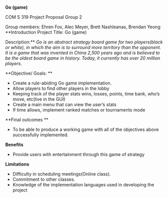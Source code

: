 **Go (game)**

COM S 319 Project Proposal
Group 2

Group members: Ehren Fox, Alec Meyer, Brett Nashleanas, Brendan Yeong
**Introduction
Project Title: 
Go (game)

Description:**
*Go is an abstract strategy board game for two players(black or white), in which the aim is to surround more territory than the opponent. It is a game that was invented in China 2,500 years ago and is believed to be the oldest board game in history. Today, it currently has over 20 million players.*

**Objective/ Goals: **
* Create a rule-abiding Go game implementation.
* Allow players to find other players in the lobby
* Keeping track of the player stats wins, losses, points, time bank, who’s move, etc(live in the GUI)
* Create a main menu that can view the user’s stats 
* If time allows, implement ranked matches or tournaments mode

**Final outcomes **
* To be able to produce a working game with all of the objectives above successfully implemented. 

**Benefits**
* Provide  users with entertainment through this game of strategy

**Limitations**
* Difficulty in scheduling meetings(Online class).
* Commitment to other classes.
* Knowledge of the implementation languages used in developing the project